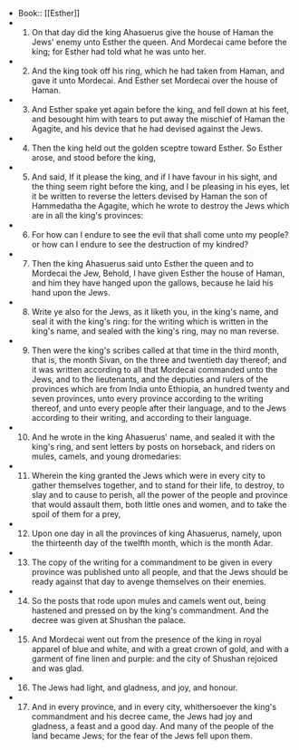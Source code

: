 - Book:: [[Esther]]
- 1. On that day did the king Ahasuerus give the house of Haman the Jews' enemy unto Esther the queen. And Mordecai came before the king; for Esther had told what he was unto her.
- 2. And the king took off his ring, which he had taken from Haman, and gave it unto Mordecai. And Esther set Mordecai over the house of Haman.
- 3. And Esther spake yet again before the king, and fell down at his feet, and besought him with tears to put away the mischief of Haman the Agagite, and his device that he had devised against the Jews.
- 4. Then the king held out the golden sceptre toward Esther. So Esther arose, and stood before the king,
- 5. And said, If it please the king, and if I have favour in his sight, and the thing seem right before the king, and I be pleasing in his eyes, let it be written to reverse the letters devised by Haman the son of Hammedatha the Agagite, which he wrote to destroy the Jews which are in all the king's provinces:
- 6. For how can I endure to see the evil that shall come unto my people? or how can I endure to see the destruction of my kindred?
- 7. Then the king Ahasuerus said unto Esther the queen and to Mordecai the Jew, Behold, I have given Esther the house of Haman, and him they have hanged upon the gallows, because he laid his hand upon the Jews.
- 8. Write ye also for the Jews, as it liketh you, in the king's name, and seal it with the king's ring: for the writing which is written in the king's name, and sealed with the king's ring, may no man reverse.
- 9. Then were the king's scribes called at that time in the third month, that is, the month Sivan, on the three and twentieth day thereof; and it was written according to all that Mordecai commanded unto the Jews, and to the lieutenants, and the deputies and rulers of the provinces which are from India unto Ethiopia, an hundred twenty and seven provinces, unto every province according to the writing thereof, and unto every people after their language, and to the Jews according to their writing, and according to their language.
- 10. And he wrote in the king Ahasuerus' name, and sealed it with the king's ring, and sent letters by posts on horseback, and riders on mules, camels, and young dromedaries:
- 11. Wherein the king granted the Jews which were in every city to gather themselves together, and to stand for their life, to destroy, to slay and to cause to perish, all the power of the people and province that would assault them, both little ones and women, and to take the spoil of them for a prey,
- 12. Upon one day in all the provinces of king Ahasuerus, namely, upon the thirteenth day of the twelfth month, which is the month Adar.
- 13. The copy of the writing for a commandment to be given in every province was published unto all people, and that the Jews should be ready against that day to avenge themselves on their enemies.
- 14. So the posts that rode upon mules and camels went out, being hastened and pressed on by the king's commandment. And the decree was given at Shushan the palace.
- 15. And Mordecai went out from the presence of the king in royal apparel of blue and white, and with a great crown of gold, and with a garment of fine linen and purple: and the city of Shushan rejoiced and was glad.
- 16. The Jews had light, and gladness, and joy, and honour.
- 17. And in every province, and in every city, whithersoever the king's commandment and his decree came, the Jews had joy and gladness, a feast and a good day. And many of the people of the land became Jews; for the fear of the Jews fell upon them.
